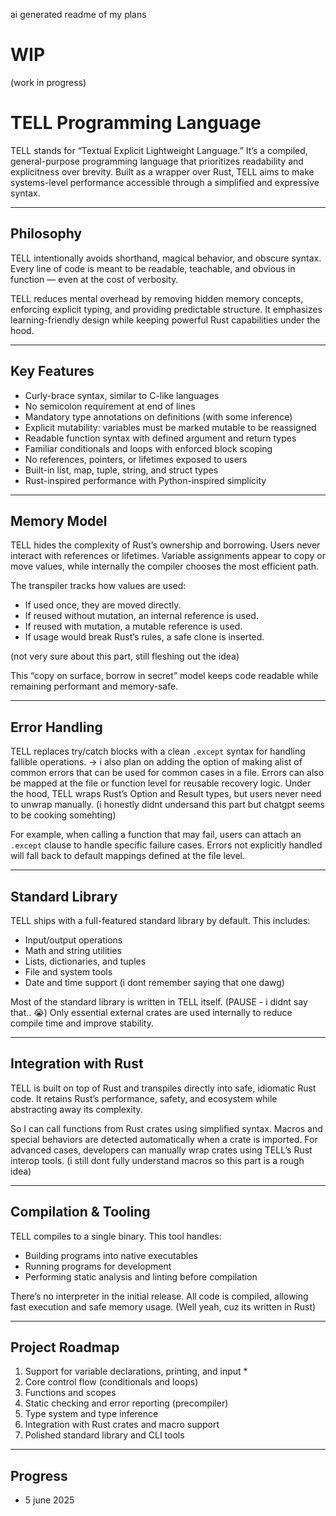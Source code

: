 ai generated readme of my plans 

# WIP
(work in progress)

# TELL Programming Language

TELL stands for “Textual Explicit Lightweight Language.” It’s a compiled, general-purpose programming language that prioritizes readability and explicitness over brevity. Built as a wrapper over Rust, TELL aims to make systems-level performance accessible through a simplified and expressive syntax.

---

## Philosophy

TELL  intentionally avoids shorthand, magical behavior, and obscure syntax. Every line of code is meant to be readable, teachable, and obvious in function — even at the cost of verbosity.

TELL reduces mental overhead by removing hidden memory concepts, enforcing explicit typing, and providing predictable structure. It emphasizes learning-friendly design while keeping powerful Rust capabilities under the hood.

---

## Key Features

- Curly-brace syntax, similar to C-like languages  
- No semicolon requirement at end of lines  
- Mandatory type annotations on definitions (with some inference)  
- Explicit mutability: variables must be marked mutable to be reassigned  
- Readable function syntax with defined argument and return types  
- Familiar conditionals and loops with enforced block scoping  
- No references, pointers, or lifetimes exposed to users  
- Built-in list, map, tuple, string, and struct types  
- Rust-inspired performance with Python-inspired simplicity  

---

## Memory Model

TELL hides the complexity of Rust’s ownership and borrowing. Users never interact with references or lifetimes. Variable assignments appear to copy or move values, while internally the compiler chooses the most efficient path.

The transpiler tracks how values are used:  
- If used once, they are moved directly.  
- If reused without mutation, an internal reference is used.  
- If reused with mutation, a mutable reference is used.  
- If usage would break Rust’s rules, a safe clone is inserted.  

(not very sure about this part, still fleshing out the idea)

This “copy on surface, borrow in secret” model keeps code readable while remaining performant and memory-safe.

---

## Error Handling

TELL replaces try/catch blocks with a clean `.except` syntax for handling fallible operations.
-> i also plan on adding the option of making alist of common errors that can be used for common cases in a file.
Errors can also be mapped at the file or function level for reusable recovery logic. Under the hood, TELL wraps Rust’s Option and Result types, but users never need to unwrap manually.
(i honestly didnt undersand this part but chatgpt seems to be cooking somehting)

For example, when calling a function that may fail, users can attach an `.except` clause to handle specific failure cases. Errors not explicitly handled will fall back to default mappings defined at the file level.

---

## Standard Library

TELL ships with a full-featured standard library by default. This includes:  
- Input/output operations  
- Math and string utilities  
- Lists, dictionaries, and tuples  
- File and system tools  
- Date and time support (i dont remember saying that one dawg)

Most of the standard library is written in TELL itself. (PAUSE - i didnt say that.. :sob:) Only essential external crates are used internally to reduce compile time and improve stability.

---

## Integration with Rust

TELL is built on top of Rust and transpiles directly into safe, idiomatic Rust code. It retains Rust’s performance, safety, and ecosystem while abstracting away its complexity.

So I can call functions from Rust crates using simplified syntax. Macros and special behaviors are detected automatically when a crate is imported. For advanced cases, developers can manually wrap crates using TELL’s Rust interop tools.
                                                                 (i still dont fully understand macros so this part is a rough idea)
                                                                 
---

## Compilation & Tooling

TELL compiles to a single binary. This tool handles:  
- Building programs into native executables  
- Running programs for development  
- Performing static analysis and linting before compilation  

There’s no interpreter in the initial release. All code is compiled, allowing fast execution and safe memory usage.
(Well yeah, cuz its written in Rust)

---

## Project Roadmap

1. Support for variable declarations, printing, and input  *
2. Core control flow (conditionals and loops)  
3. Functions and scopes  
4. Static checking and error reporting (precompiler)  
5. Type system and type inference  
6. Integration with Rust crates and macro support  
7. Polished standard library and CLI tools  

---


## Progress
- 5 june 2025
